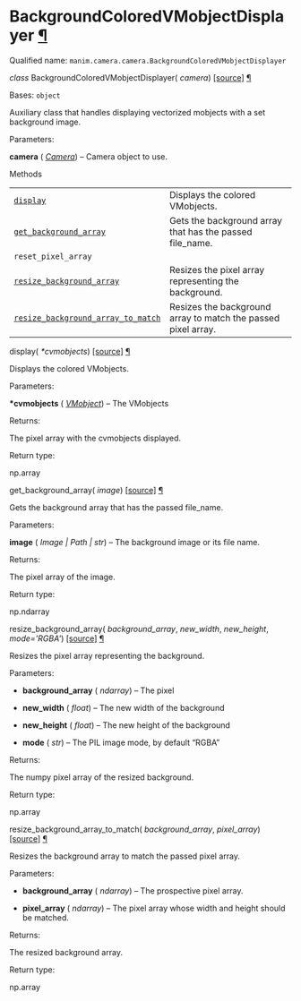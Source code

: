 # BackgroundColoredVMobjectDisplayer [¶](https://docs.manim.community/en/stable/reference/manim.camera.camera.BackgroundColoredVMobjectDisplayer.html\#backgroundcoloredvmobjectdisplayer "Link to this heading")

Qualified name: `manim.camera.camera.BackgroundColoredVMobjectDisplayer`

_class_ BackgroundColoredVMobjectDisplayer( _camera_) [\[source\]](https://docs.manim.community/en/stable/_modules/manim/camera/camera.html#BackgroundColoredVMobjectDisplayer) [¶](https://docs.manim.community/en/stable/reference/manim.camera.camera.BackgroundColoredVMobjectDisplayer.html#manim.camera.camera.BackgroundColoredVMobjectDisplayer "Link to this definition")

Bases: `object`

Auxiliary class that handles displaying vectorized mobjects with
a set background image.

Parameters:

**camera** ( [_Camera_](https://docs.manim.community/en/stable/reference/manim.camera.camera.Camera.html#manim.camera.camera.Camera "manim.camera.camera.Camera")) – Camera object to use.

Methods

|     |     |
| --- | --- |
| [`display`](https://docs.manim.community/en/stable/reference/manim.camera.camera.BackgroundColoredVMobjectDisplayer.html#manim.camera.camera.BackgroundColoredVMobjectDisplayer.display "manim.camera.camera.BackgroundColoredVMobjectDisplayer.display") | Displays the colored VMobjects. |
| [`get_background_array`](https://docs.manim.community/en/stable/reference/manim.camera.camera.BackgroundColoredVMobjectDisplayer.html#manim.camera.camera.BackgroundColoredVMobjectDisplayer.get_background_array "manim.camera.camera.BackgroundColoredVMobjectDisplayer.get_background_array") | Gets the background array that has the passed file\_name. |
| `reset_pixel_array` |  |
| [`resize_background_array`](https://docs.manim.community/en/stable/reference/manim.camera.camera.BackgroundColoredVMobjectDisplayer.html#manim.camera.camera.BackgroundColoredVMobjectDisplayer.resize_background_array "manim.camera.camera.BackgroundColoredVMobjectDisplayer.resize_background_array") | Resizes the pixel array representing the background. |
| [`resize_background_array_to_match`](https://docs.manim.community/en/stable/reference/manim.camera.camera.BackgroundColoredVMobjectDisplayer.html#manim.camera.camera.BackgroundColoredVMobjectDisplayer.resize_background_array_to_match "manim.camera.camera.BackgroundColoredVMobjectDisplayer.resize_background_array_to_match") | Resizes the background array to match the passed pixel array. |

display( _\*cvmobjects_) [\[source\]](https://docs.manim.community/en/stable/_modules/manim/camera/camera.html#BackgroundColoredVMobjectDisplayer.display) [¶](https://docs.manim.community/en/stable/reference/manim.camera.camera.BackgroundColoredVMobjectDisplayer.html#manim.camera.camera.BackgroundColoredVMobjectDisplayer.display "Link to this definition")

Displays the colored VMobjects.

Parameters:

**\*cvmobjects** ( [_VMobject_](https://docs.manim.community/en/stable/reference/manim.mobject.types.vectorized_mobject.VMobject.html#manim.mobject.types.vectorized_mobject.VMobject "manim.mobject.types.vectorized_mobject.VMobject")) – The VMobjects

Returns:

The pixel array with the cvmobjects displayed.

Return type:

np.array

get\_background\_array( _image_) [\[source\]](https://docs.manim.community/en/stable/_modules/manim/camera/camera.html#BackgroundColoredVMobjectDisplayer.get_background_array) [¶](https://docs.manim.community/en/stable/reference/manim.camera.camera.BackgroundColoredVMobjectDisplayer.html#manim.camera.camera.BackgroundColoredVMobjectDisplayer.get_background_array "Link to this definition")

Gets the background array that has the passed file\_name.

Parameters:

**image** ( _Image_ _\|_ _Path_ _\|_ _str_) – The background image or its file name.

Returns:

The pixel array of the image.

Return type:

np.ndarray

resize\_background\_array( _background\_array_, _new\_width_, _new\_height_, _mode='RGBA'_) [\[source\]](https://docs.manim.community/en/stable/_modules/manim/camera/camera.html#BackgroundColoredVMobjectDisplayer.resize_background_array) [¶](https://docs.manim.community/en/stable/reference/manim.camera.camera.BackgroundColoredVMobjectDisplayer.html#manim.camera.camera.BackgroundColoredVMobjectDisplayer.resize_background_array "Link to this definition")

Resizes the pixel array representing the background.

Parameters:

- **background\_array** ( _ndarray_) – The pixel

- **new\_width** ( _float_) – The new width of the background

- **new\_height** ( _float_) – The new height of the background

- **mode** ( _str_) – The PIL image mode, by default “RGBA”


Returns:

The numpy pixel array of the resized background.

Return type:

np.array

resize\_background\_array\_to\_match( _background\_array_, _pixel\_array_) [\[source\]](https://docs.manim.community/en/stable/_modules/manim/camera/camera.html#BackgroundColoredVMobjectDisplayer.resize_background_array_to_match) [¶](https://docs.manim.community/en/stable/reference/manim.camera.camera.BackgroundColoredVMobjectDisplayer.html#manim.camera.camera.BackgroundColoredVMobjectDisplayer.resize_background_array_to_match "Link to this definition")

Resizes the background array to match the passed pixel array.

Parameters:

- **background\_array** ( _ndarray_) – The prospective pixel array.

- **pixel\_array** ( _ndarray_) – The pixel array whose width and height should be matched.


Returns:

The resized background array.

Return type:

np.array